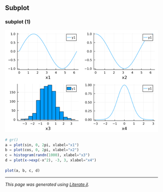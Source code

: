 ## Subplot
### subplot (1)

![subplot1.png](images/subplot1.png)

````julia
# gr()
a = plot(sin, 0, 2pi, xlabel="x1")
b = plot(cos, 0, 2pi, xlabel="x2")
c = histogram(randn(1000), xlabel="x3")
d = plot(x->exp(-x^2), -3, 3, xlabel="x4")

plot(a, b, c, d)
````

---

*This page was generated using [Literate.jl](https://github.com/fredrikekre/Literate.jl).*

